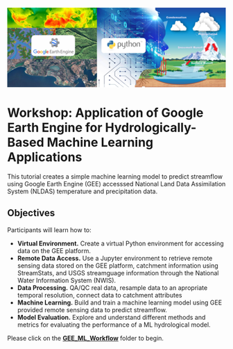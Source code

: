 ![GEE_ML](./GEE_ML_Workflow/Images/GEE_ML_Hydrological_Cycle.jpg)

# Workshop: Application of Google Earth Engine for Hydrologically-Based Machine Learning Applications
This tutorial creates a simple machine learning model to predict streamflow using Google Earth Engine (GEE) accesssed National Land Data Assimilation System (NLDAS) temperature and precipitation data.


## Objectives
Participants will learn how to:
*  **Virtual Environment.** Create a virtual Python environment for accessing data on the GEE platform.
*  **Remote Data Access.** Use a Jupyter environment to retrieve remote sensing data stored on the GEE platform, catchment information using StreamStats, and USGS streamguage information through the National Water Information System (NWIS). 
*  **Data Processing.** QA/QC real data, resample data to an apropriate temporal resolution, connect data to catchment attributes
*  **Machine Learning.** Build and train a machine learning model using GEE provided remote sensing data to predict streamflow.
* **Model Evaluation.** Explore and understand different methods and metrics for evaluating the performance of a ML hydrological model. 

Please click on the [**GEE_ML_Workflow**](./GEE_ML_Workflow) folder to begin.
